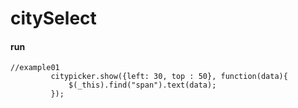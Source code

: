 # citySelect

#### run

   ~~~
   //example01
            citypicker.show({left: 30, top : 50}, function(data){
                $(_this).find("span").text(data);
            });
   
            
   ~~~         


